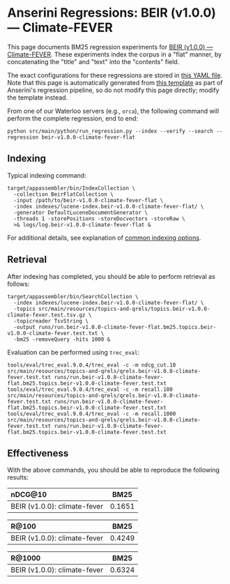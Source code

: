 # Anserini Regressions: BEIR (v1.0.0) &mdash; Climate-FEVER

This page documents BM25 regression experiments for [BEIR (v1.0.0) &mdash; Climate-FEVER](http://beir.ai/).
These experiments index the corpus in a "flat" manner, by concatenating the "title" and "text" into the "contents" field.

The exact configurations for these regressions are stored in [this YAML file](../src/main/resources/regression/beir-v1.0.0-climate-fever-flat.yaml).
Note that this page is automatically generated from [this template](../src/main/resources/docgen/templates/beir-v1.0.0-climate-fever-flat.template) as part of Anserini's regression pipeline, so do not modify this page directly; modify the template instead.

From one of our Waterloo servers (e.g., `orca`), the following command will perform the complete regression, end to end:

```
python src/main/python/run_regression.py --index --verify --search --regression beir-v1.0.0-climate-fever-flat
```

## Indexing

Typical indexing command:

```
target/appassembler/bin/IndexCollection \
  -collection BeirFlatCollection \
  -input /path/to/beir-v1.0.0-climate-fever-flat \
  -index indexes/lucene-index.beir-v1.0.0-climate-fever-flat/ \
  -generator DefaultLuceneDocumentGenerator \
  -threads 1 -storePositions -storeDocvectors -storeRaw \
  >& logs/log.beir-v1.0.0-climate-fever-flat &
```

For additional details, see explanation of [common indexing options](common-indexing-options.md).

## Retrieval

After indexing has completed, you should be able to perform retrieval as follows:

```
target/appassembler/bin/SearchCollection \
  -index indexes/lucene-index.beir-v1.0.0-climate-fever-flat/ \
  -topics src/main/resources/topics-and-qrels/topics.beir-v1.0.0-climate-fever.test.tsv.gz \
  -topicreader TsvString \
  -output runs/run.beir-v1.0.0-climate-fever-flat.bm25.topics.beir-v1.0.0-climate-fever.test.txt \
  -bm25 -removeQuery -hits 1000 &
```

Evaluation can be performed using `trec_eval`:

```
tools/eval/trec_eval.9.0.4/trec_eval -c -m ndcg_cut.10 src/main/resources/topics-and-qrels/qrels.beir-v1.0.0-climate-fever.test.txt runs/run.beir-v1.0.0-climate-fever-flat.bm25.topics.beir-v1.0.0-climate-fever.test.txt
tools/eval/trec_eval.9.0.4/trec_eval -c -m recall.100 src/main/resources/topics-and-qrels/qrels.beir-v1.0.0-climate-fever.test.txt runs/run.beir-v1.0.0-climate-fever-flat.bm25.topics.beir-v1.0.0-climate-fever.test.txt
tools/eval/trec_eval.9.0.4/trec_eval -c -m recall.1000 src/main/resources/topics-and-qrels/qrels.beir-v1.0.0-climate-fever.test.txt runs/run.beir-v1.0.0-climate-fever-flat.bm25.topics.beir-v1.0.0-climate-fever.test.txt
```

## Effectiveness

With the above commands, you should be able to reproduce the following results:

| nDCG@10                                                                                                      | BM25      |
|:-------------------------------------------------------------------------------------------------------------|-----------|
| BEIR (v1.0.0): climate-fever                                                                                 | 0.1651    |


| R@100                                                                                                        | BM25      |
|:-------------------------------------------------------------------------------------------------------------|-----------|
| BEIR (v1.0.0): climate-fever                                                                                 | 0.4249    |


| R@1000                                                                                                       | BM25      |
|:-------------------------------------------------------------------------------------------------------------|-----------|
| BEIR (v1.0.0): climate-fever                                                                                 | 0.6324    |
